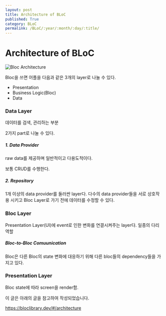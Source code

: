 ```yaml
---
layout: post
title: Architecture of BLoC
published: True
category: BLoC
permalink: /BLoC/:year/:month/:day/:title/
---
```


# Architecture of BLoC



![Bloc Architecture](https://bloclibrary.dev/assets/bloc_architecture.png)

Bloc을 쓰면 어플을 다음과 같은 3개의 layer로 나눌 수 있다.

- Presentation
- Business Logic(Bloc)
- Data

### Data Layer

데이터를 검색, 관리하는 부분

2가지 part로 나눌 수 있다.

##### 1. Data Provider

raw data를 제공하며 일반적이고 다용도적이다.

보통 CRUD를 수행한다.

##### 2. Repository

1개 이상의 data provider를 둘러싼 layer다. 다수의 data provider들을 서로 상호작용 시키고 Bloc Layer로 가기 전에 데이터를 수정할 수 있다.



### Bloc Layer

Presentation Layer(UI)에 event로 인한 변화를 연결시켜주는 layer다. 일종의 다리역할



##### Bloc-to-Bloc Comuunication

Bloc은 다른 Bloc의 state 변화에 대응하기 위해 다른 bloc들의 dependency들을 가지고 있다.



### Presentation Layer

Bloc state에 따라 screen을 render함.





이 글은 아래의 글을 참고하여 작성되었습니다.

https://bloclibrary.dev/#/architecture